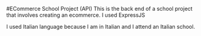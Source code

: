 #ECommerce School Project (API)
This is the back end of a school project that involves creating an ecommerce. I used ExpressJS

I used Italian language because I am in Italian and I attend an Italian school.
